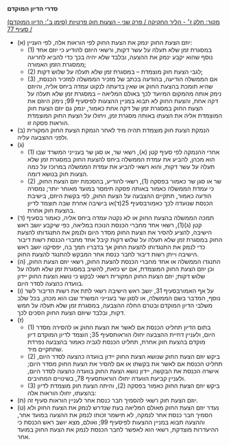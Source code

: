 **סדרי הדיון המוקדם**

[מקור: חלק ז׳ - הליך החקיקה / פרק שני - הצעות חוק פרטיות (סימן ב׳: הדיון המוקדם) / סעיף 77](https://he.wikisource.org/wiki/תקנון_הכנסת#סעיף_77)

 * (א) יוזם הצעת החוק ינמק את הצעת החוק לפי הוראות אלה, לפי העניין:
   * (1) במסגרת זמן שלא תעלה על עשר דקות, ורשאי היוזם להודיע כי יוזם אחד נוסף שהוא יקבע ינמק את ההצעה, ובלבד שלא יהיה בכך כדי להביא לחריגה ממסגרת הזמן האמורה;
   * (2) לגבי הצעת חוק מוצמדת – במסגרת זמן שלא תעלה על שלוש דקות;
   * (3) אם הממשלה הודיעה, בהודעה בכתב של מזכיר הממשלה למזכיר הכנסת, שהיא תומכת בהצעת החוק או שאין בדעתה לנקוט עמדה ביחס אליה, והיוזם נימק אותה מהמקום המיועד לכך באולם המליאה – במסגרת זמן שלא תעלה על דקה אחת, והצעת החוק לא תבוא במניין ההצעות לפיסעיף 99; נימק היוזם את הצעת החוק במסגרת זמן של דקה אחת כאמור, ינמק גם יוזם הצעת חוק המוצמדת אליה את הצעתו באותה מסגרת זמן, ויחולו על הצעת החוק המוצמדת הוראות פסקה זו.
 * (ב) הנמקת הצעת חוק מוצמדת תהיה מיד לאחר הנמקת הצעת החוק המקורית ולפני ההצבעה עליה.
 * (ג) 
   * (1) אחרי ההנמקה לפי סעיף קטן (א), רשאי שר, או סגן שר בענייני המשרד שבו הוא מכהן, להביע את עמדת הממשלה ביחס להצעת החוק במסגרת זמן שלא תעלה על עשר דקות, והוא רשאי להביע את עמדת הממשלה במרוכז על כמה הצעות חוק בנושא דומה.
   * (2) שר או סגן שר כאמור בפסקה (1), רשאי להודיע, בהסכמת יוזם הצעת החוק, כי עמדת הממשלה כאמור באותה פסקה תימסר במועד מאוחר יותר; נמסרה הודעה כאמור, תתקיים ההצבעה על הצעת החוק, לפי בקשת היוזם, בישיבת הכנסת שנועדה לכך כאמורבסעיף 25(ד)או בישיבה אחרת שבה תוצמד לדיון בהצעת חוק אחרת.
 * (ד) תמכה הממשלה בהצעת החוק או לא נקטה עמדה ביחס אליה, כאמור בסעיף קטן (ג)(1), רשאי אחד מחברי הכנסת הנוכח במליאה, כפי שיקבע יושב ראש הישיבה, להציע להסיר את הצעת החוק מסדר היום ולנמק את התנגדותו להצעת החוק במסגרת זמן שלא תעלה על שלוש דקות קיבל אחד מחברי הכנסת רשות דיבור כדי לנמק את התנגדותו להצעת החוק אך בדבריו תמך בה, יפסיקנו יושב ראש הישיבה וייתן רשות דיבור לחבר כנסת אחר המבקש להתנגד להצעת החוק.
 * (ה) התנגדו הממשלה או אחד מחברי הכנסת להצעת החוק, רשאי יוזם הצעת החוק, וכן יוזם הצעת החוק המוצמדת, אם יש כזאת, להשיב במסגרת זמן שלא תעלה על שלוש דקות; יוזם הצעת החוק המקורית רשאי לבקש כי נושא הצעת החוק יידון בוועדה כהצעה לסדר היום.
 * (ו) על אף האמורבסעיף 31, יושב ראש הישיבה רשאי לתת את רשות הדיבור לשר נוסף, המדבר בשם הממשלה, או לסגן שר בענייני המשרד שבו הוא מכהן, בכל שלב משלבי הדיון המוקדם ובטרם החלה ההצבעה, במסגרת זמן שלא תעלה על חמש דקות, ובלבד שיוזם הצעת החוק הסכים לכך.
 * (ז) 
   * (1) בתום הדיון תחליט הכנסת אם לאשר את הצעת החוק או להסירה מסדר היום, ולעניין דחיית ההצבעה יחולו הוראותסעיף 35; הוצמד לדיון המוקדם דיון מוקדם בהצעת חוק אחרת, תחליט הכנסת לגביה כאמור בהצבעה נפרדת שתתקיים מיד.
   * (2) ביקש יוזם הצעת החוק שנושא הצעת החוק יידון בוועדה כהצעה לסדר היום, תחליט הכנסת אם לאשר את בקשתו או אם להסיר את הצעת החוק מסדר היום; אישרה הכנסת את הבקשה, יידון נושא הצעת החוק בוועדה כהצעה לסדר היום, ולעניין קביעת הוועדה יחולו הוראותסעיף 78, בשינויים המחויבים.
   * (3) ביקש יוזם הצעת החוק כאמור בפסקה (2), והיתה הצעת חוק מוצמדת לדיון בהצעתו, יחולו הוראות אלה:
 * (ח) יוזם הצעת חוק רשאי להסמיך חבר כנסת אחר לעניין הוראות סעיף זה.
 * (ט) נעדר יוזם הצעת החוק מאולם המליאה בעת שנדרש לנמק את הצעת החוק ולא הסמיך חבר כנסת אחר לנמקה, לא תישמר זכותו לנמק את ההצעה במועד אחר, וההצעה תבוא במניין ההצעות לפיסעיף 99; ואולם, מצא יושב ראש הכנסת כי ההיעדרות מוצדקת, רשאי הוא לאפשר לחבר הכנסת לנמק את הצעת החוק במועד אחר.